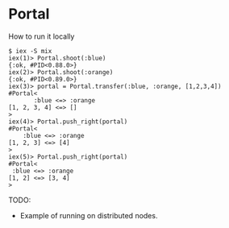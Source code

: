 Portal
======

How to run it locally

```iex
$ iex -S mix
iex(1)> Portal.shoot(:blue)
{:ok, #PID<0.88.0>}
iex(2)> Portal.shoot(:orange)
{:ok, #PID<0.89.0>}
iex(3)> portal = Portal.transfer(:blue, :orange, [1,2,3,4])
#Portal<
       :blue <=> :orange
[1, 2, 3, 4] <=> []
>
iex(4)> Portal.push_right(portal)
#Portal<
    :blue <=> :orange
[1, 2, 3] <=> [4]
>
iex(5)> Portal.push_right(portal)
#Portal<
 :blue <=> :orange
[1, 2] <=> [3, 4]
>
```

TODO:
- Example of running on distributed nodes.